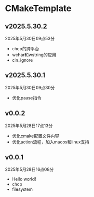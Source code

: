 # CMakeTemplate

## v2025.5.30.2

2025年5月30日09点53分

- chcp的跨平台
- wchar和wstring的应用
- cin_ignore

## v2025.5.30.1

2025年5月30日09点30分

- 优化pause指令

## v0.0.2

2025年5月28日17点13分

- 优化cmake配置文件内容
- 优化action流程，加入macos和linux支持

## v0.0.1

2025年5月28日16点08分

- Hello world!
- chcp
- filesystem
